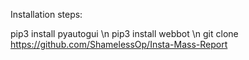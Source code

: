 Installation steps:

pip3 install pyautogui \n
pip3 install webbot \n
git clone https://github.com/ShamelessOp/Insta-Mass-Report
